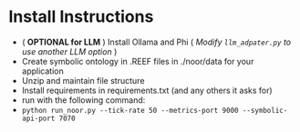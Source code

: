 # Install Instructions

 - ( **OPTIONAL for LLM** ) Install Ollama and Phi ( *Modify `llm_adpater.py` to use another LLM option* )
 - Create symbolic ontology in .REEF files in ./noor/data for your application
 - Unzip and maintain file structure
 - Install requirements in requirements.txt (and any others it asks for)
 - run with the following command:
  - `python run_noor.py --tick-rate 50 --metrics-port 9000 --symbolic-api-port 7070`
